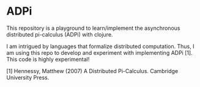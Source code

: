 ADPi
====

This repository is a playground to learn/implement the asynchronous distributed pi-calculus (ADPi) with clojure.

I am intrigued by languages that formalize distributed computation. Thus, I am using this repo to develop and experiment with implementing ADPi [1].
This code is highly experimental!

[1] Hennessy, Matthew (2007) A Distributed Pi-Calculus. Cambridge University Press.

